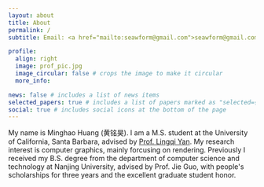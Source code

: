 ```yaml
---
layout: about
title: About
permalink: /
subtitle: Email: <a href="mailto:seawform@gmail.com">seawform@gmail.com</a>

profile:
  align: right
  image: prof_pic.jpg
  image_circular: false # crops the image to make it circular
  more_info:

news: false # includes a list of news items
selected_papers: true # includes a list of papers marked as "selected={true}"
social: true # includes social icons at the bottom of the page
---
```


My name is Minghao Huang (黄铭昊). I am a M.S. student at the University of California, Santa Barbara, advised by [Prof. Lingqi Yan](https://sites.cs.ucsb.edu/~lingqi/). My research interest is computer graphics, mainly forcusing on rendering. Previously I received my B.S. degree from the department of computer science and technology at Nanjing University, advised by Prof. Jie Guo, with people's scholarships for three years and the excellent graduate student honor.
